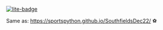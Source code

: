 [![lite-badge](https://jupyterlite.rtfd.io/en/latest/_static/badge.svg)](https://sportspython.github.io/SouthfieldsDec22/) 

Same as: https://sportspython.github.io/SouthfieldsDec22/ 
⚽
